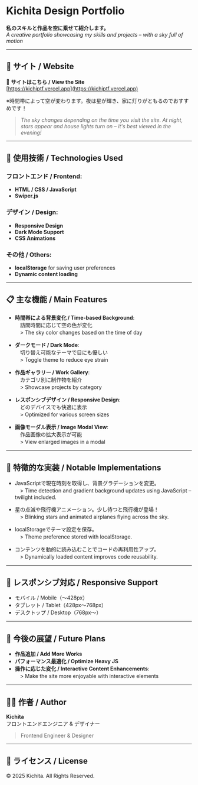 
# Kichita Design Portfolio  
**私のスキルと作品を空に乗せて紹介します。**  
*A creative portfolio showcasing my skills and projects – with a sky full of motion*

---

## 🚀 サイト / Website

🔗 **サイトはこちら / View the Site**  
[https://kichiptf.vercel.app](https://kichiptf.vercel.app)

※時間帯によって空が変わります。夜は星が輝き、家に灯りがともるのでおすすめです！  
> *The sky changes depending on the time you visit the site. At night, stars appear and house lights turn on – it's best viewed in the evening!*

---

## 🔧 使用技術 / Technologies Used

### フロントエンド / Frontend:
- **HTML / CSS / JavaScript**
- **Swiper.js**

### デザイン / Design:
- **Responsive Design**
- **Dark Mode Support**
- **CSS Animations**

### その他 / Others:
- **localStorage** for saving user preferences
- **Dynamic content loading**

---

## 📋 主な機能 / Main Features

- **時間帯による背景変化 / Time-based Background**:  
　訪問時間に応じて空の色が変化  
　> The sky color changes based on the time of day

- **ダークモード / Dark Mode**:  
　切り替え可能なテーマで目にも優しい  
　> Toggle theme to reduce eye strain

- **作品ギャラリー / Work Gallery**:  
　カテゴリ別に制作物を紹介  
　> Showcase projects by category

- **レスポンシブデザイン / Responsive Design**:  
　どのデバイスでも快適に表示  
　> Optimized for various screen sizes

- **画像モーダル表示 / Image Modal View**:  
　作品画像の拡大表示が可能  
　> View enlarged images in a modal

---

## 🌟 特徴的な実装 / Notable Implementations

- JavaScriptで現在時刻を取得し、背景グラデーションを変更。  
　> Time detection and gradient background updates using JavaScript – twilight included.

- 星の点滅や飛行機アニメーション。少し待つと飛行機が登場！  
　> Blinking stars and animated airplanes flying across the sky.

- localStorageでテーマ設定を保存。  
　> Theme preference stored with localStorage.

- コンテンツを動的に読み込むことでコードの再利用性アップ。  
　> Dynamically loaded content improves code reusability.

---

## 📱 レスポンシブ対応 / Responsive Support

- モバイル / Mobile（〜428px）  
- タブレット / Tablet（428px〜768px）  
- デスクトップ / Desktop（768px〜）

---

## 🚀 今後の展望 / Future Plans

- **作品追加 / Add More Works**  
- **パフォーマンス最適化 / Optimize Heavy JS**  
- **操作に応じた変化 / Interactive Content Enhancements**:  
　> Make the site more enjoyable with interactive elements

---

## 👨‍💻 作者 / Author

**Kichita**  
フロントエンドエンジニア & デザイナー  
> Frontend Engineer & Designer

---

## 📄 ライセンス / License

© 2025 Kichita. All Rights Reserved.
